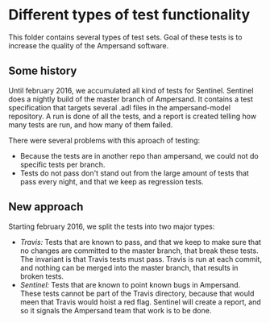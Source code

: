 # Different types of test functionality

This folder contains several types of test sets. Goal of these tests is to increase the quality of the Ampersand software.

## Some history
Until february 2016, we accumulated all kind of tests for Sentinel. Sentinel does a nightly build of the master branch of Ampersand. It contains a test specification that targets several .adl files in the ampersand-model repository. A run is done of all the tests, and a report is created telling how many tests are run, and how many of them failed. 

There were several problems with this aproach of testing:
  * Because the tests are in another repo than ampersand, we could not do specific tests per branch. 
  * Tests do not pass don't stand out from the large amount of tests that pass every night, and that we keep as regression tests. 

## New approach
Starting february 2016, we split the tests into two major types:
  * *Travis:* Tests that are known to pass, and that we keep to make sure that no changes are committed to the master branch, that break these tests. The invariant is that Travis tests must pass. Travis is run at each commit, and nothing can be merged into the master branch, that results in broken tests.
  * *Sentinel:* Tests that are known to point known bugs in Ampersand. These tests cannot be part of the Travis directory, because that would meen that Travis would hoist a red flag. Sentinel will create a report, and so it signals the Ampersand team that work is to be done.

